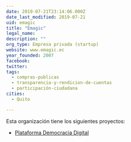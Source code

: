 ```yaml
---
date: 2019-07-21T23:14:06.000Z
date_last_modified: 2019-07-21
uid: emagic
title: "Emagic"
legal_name: 
description: ""
org_type: Empresa privada (startup)
website: www.emagic.ec
year_founded: 2007
facebook: 
twitter: 
tags:
  - compras-publicas
  - transparencia-y-rendicion-de-cuentas
  - participación-ciudadana
cities: 
  - Quito

---
```


Esta organización tiene los siguientes proyectos:

- [Plataforma Democracia Digital](/proyectos/plataforma-democracia-digital)
